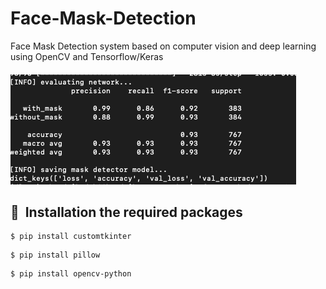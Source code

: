# Face-Mask-Detection
Face Mask Detection system based on computer vision and deep learning using OpenCV and Tensorflow/Keras
####          
![](https://github.com/chandrikadeb7/Face-Mask-Detection/blob/master/Readme_images/Screenshot%202020-06-01%20at%209.48.27%20PM.png)
## 🚀&nbsp; Installation the required packages
```
$ pip install customtkinter
```
```
$ pip install pillow
```
```
$ pip install opencv-python
```

